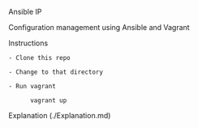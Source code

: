 Ansible IP

Configuration management using Ansible and Vagrant

Instructions

    - Clone this repo

    - Change to that directory

    - Run vagrant

          vagrant up

Explanation (./Explanation.md)
